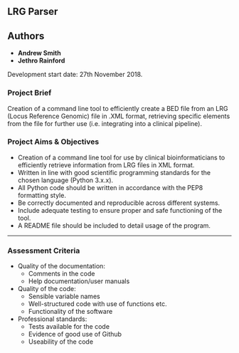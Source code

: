 ## LRG Parser

## Authors

- **Andrew Smith**
- **Jethro Rainford**

Development start date: 27th November 2018.


### Project Brief

Creation of a command line tool to efficiently create a BED file from an LRG (Locus Reference Genomic) file in .XML
format, retrieving specific elements from the file for further use (i.e. integrating into a clinical pipeline).

### Project Aims & Objectives

- Creation of a command line tool for use by clinical bioinformaticians to efficiently retrieve information from LRG
  files in XML format.
- Written in line with good scientific programming standards for the chosen language (Python 3.x.x).
- All Python code should be written in accordance with the PEP8 formatting style.
- Be correctly documented and reproducible across different systems.
- Include adequate testing to ensure proper and safe functioning of the tool.
- A README file should be included to detail usage of the program.

---

### Assessment Criteria

- Quality of the documentation:
  - Comments in the code
  - Help documentation/user manuals
- Quality of the code:
  - Sensible variable names
  - Well-structured code with use of functions etc.
  - Functionality of the software
- Professional standards:
	- Tests available for the code
	- Evidence of good use of Github
	- Useability of the code
